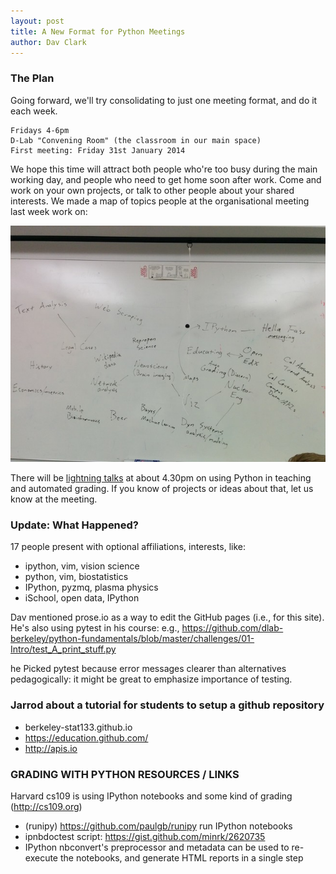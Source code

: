 ```yaml
---
layout: post
title: A New Format for Python Meetings
author: Dav Clark
---
```

### The Plan

Going forward, we'll try consolidating to just one meeting format, and do it
each week.

    Fridays 4-6pm
    D-Lab "Convening Room" (the classroom in our main space)
    First meeting: Friday 31st January 2014

We hope this time will attract both people who're too busy during the main
working day, and people who need to get home soon after work. Come and work on
your own projects, or talk to other people about your shared interests. We made
a map of topics people at the organisational meeting last week work on:

![whiteboard with connected topics](/events/assets/2014-01-24-PWP-rally-topics.jpg)

There will be [lightning talks](http://en.wikipedia.org/wiki/Lightning_talk)
at about 4.30pm on using Python in teaching and automated grading. If you know
of projects or ideas about that, let us know at the meeting.

### Update: What Happened?

17 people present with optional affiliations, interests, like:
 - ipython, vim, vision science
 - python, vim, biostatistics
 - IPython, pyzmq, plasma physics
 - iSchool, open data, IPython

Dav mentioned prose.io as a way to edit the GitHub pages (i.e., for this site).
He's also using pytest in his course: e.g.,
https://github.com/dlab-berkeley/python-fundamentals/blob/master/challenges/01-Intro/test_A_print_stuff.py

he Picked pytest because error messages clearer than alternatives pedagogically:
it might be great to emphasize importance of testing.


### Jarrod about a tutorial for students to setup a github repository
 - berkeley-stat133.github.io
 - https://education.github.com/
 - http://apis.io


### GRADING WITH PYTHON RESOURCES / LINKS

Harvard cs109 is using IPython notebooks and some kind of grading (http://cs109.org)

 - (runipy) https://github.com/paulgb/runipy run IPython notebooks
 - ipnbdoctest script: https://gist.github.com/minrk/2620735
 - IPython nbconvert's preprocessor and metadata can be used to re-execute the
   notebooks, and generate HTML reports in a single step
